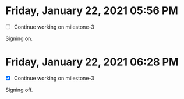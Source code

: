 # Friday, January 22, 2021 05:56 PM

- [ ] Continue working on milestone-3

Signing on.

# Friday, January 22, 2021 06:28 PM

- [x] Continue working on milestone-3

Signing off.